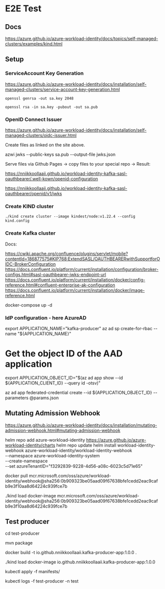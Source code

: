 # E2E Test

## Docs

https://azure.github.io/azure-workload-identity/docs/topics/self-managed-clusters/examples/kind.html

## Setup

### ServiceAccount Key Generation

https://azure.github.io/azure-workload-identity/docs/installation/self-managed-clusters/service-account-key-generation.html

    openssl genrsa -out sa.key 2048

    openssl rsa -in sa.key -pubout -out sa.pub

### OpenID Connect Issuer

https://azure.github.io/azure-workload-identity/docs/installation/self-managed-clusters/oidc-issuer.html

Create files as linked on the site above.

  azwi jwks --public-keys sa.pub --output-file jwks.json

Serve files via Github Pages -> copy files to your special <username> repo -> Result:

https://nniikkoollaaii.github.io/workload-identity-kafka-sasl-oauthbearer/.well-kown/openid-configuration

https://nniikkoollaaii.github.io/workload-identity-kafka-sasl-oauthbearer/openid/v1/jwks



### Create KIND cluster

```
./kind create cluster --image kindest/node:v1.22.4 --config kind.config
```


### Create Kafka cluster

Docs:

https://cwiki.apache.org/confluence/plugins/servlet/mobile?contentId=186877575#KIP768:ExtendSASL/OAUTHBEARERwithSupportforOIDC-BrokerConfiguration
https://docs.confluent.io/platform/current/installation/configuration/broker-configs.html#sasl-oauthbearer-jwks-endpoint-url
https://docs.confluent.io/platform/current/installation/docker/config-reference.html#confluent-enterprise-ak-configuration
https://docs.confluent.io/platform/current/installation/docker/image-reference.html


  docker-compose up -d

### IdP configuration - here AzureAD

  export APPLICATION_NAME="kafka-producer"
  az ad sp create-for-rbac --name "${APPLICATION_NAME}"

  # Get the object ID of the AAD application
  export APPLICATION_OBJECT_ID="$(az ad app show --id ${APPLICATION_CLIENT_ID} --query id -otsv)"

  az ad app federated-credential create --id ${APPLICATION_OBJECT_ID} --parameters @params.json


## Mutating Admission Webhook

https://azure.github.io/azure-workload-identity/docs/installation/mutating-admission-webhook.html#mutating-admission-webhook


  helm repo add azure-workload-identity https://azure.github.io/azure-workload-identity/charts
  helm repo update
  helm install workload-identity-webhook azure-workload-identity/workload-identity-webhook \
    --namespace azure-workload-identity-system \
    --create-namespace \
    --set azureTenantID="f3292839-9228-4d56-a08c-6023c5d71e65"


  docker pull mcr.microsoft.com/oss/azure/workload-identity/webhook@sha256:0b909323be05aad09f67638bfe1cedd2eac9cafb9e3f10aa8d64224c939fce7b
  
  ./kind load docker-image mcr.microsoft.com/oss/azure/workload-identity/webhook@sha256:0b909323be05aad09f67638bfe1cedd2eac9cafb9e3f10aa8d64224c939fce7b

## Test producer

  cd test-producer

  mvn package

  docker build -t io.github.nniikkoollaaii.kafka-producer-app:1.0.0 .

  ./kind load docker-image io.github.nniikkoollaaii.kafka-producer-app:1.0.0

  kubectl apply -f manifests/

  kubectl logs -f test-producer -n test